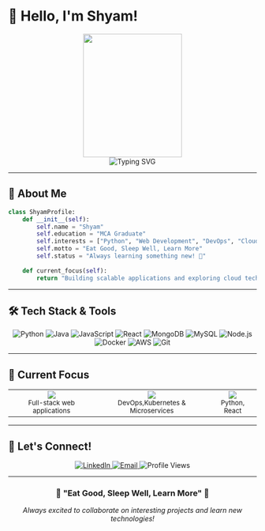 # 👋 Hello, I'm Shyam!

<div align="center">
  <img src="https://media.giphy.com/media/M9gbBd9nbDrOTu1Mqx/giphy.gif" width= "200px" height="250px" />
</div>

<div align="center">
  <img src="https://readme-typing-svg.herokuapp.com?font=Fira+Code&size=24&duration=3000&pause=1000&color=36BCF7&background=00000000&center=true&vCenter=true&width=600&lines=MCA+Graduate+%7C+Python+Developer;Web+Developer+%7C+DevOps+Enthusiast;Cloud+Explorer+%7C+Continuous+Learner" alt="Typing SVG" />
</div>

---

## 🚀 About Me

```python
class ShyamProfile:
    def __init__(self):
        self.name = "Shyam"
        self.education = "MCA Graduate"
        self.interests = ["Python", "Web Development", "DevOps", "Cloud Computing"]
        self.motto = "Eat Good, Sleep Well, Learn More"
        self.status = "Always learning something new! 🌱"
    
    def current_focus(self):
        return "Building scalable applications and exploring cloud technologies"
```

---

## 🛠️ Tech Stack & Tools

<div align="center">
  <img src="https://img.shields.io/badge/Python-3776AB?style=for-the-badge&logo=python&logoColor=white" alt="Python"/>
  <img src="https://img.shields.io/badge/Java-ED8B00?style=for-the-badge&logo=openjdk&logoColor=white" alt="Java"/>
  <img src="https://img.shields.io/badge/JavaScript-F7DF1E?style=for-the-badge&logo=javascript&logoColor=black" alt="JavaScript"/>
  <img src="https://img.shields.io/badge/React-61DAFB?style=for-the-badge&logo=react&logoColor=black" alt="React"/>
  <img src="https://img.shields.io/badge/MongoDB-47A248?style=for-the-badge&logo=mongodb&logoColor=white" alt="MongoDB"/>
  <img src="https://img.shields.io/badge/MySQL-4479A1?style=for-the-badge&logo=mysql&logoColor=white" alt="MySQL"/>
  <img src="https://img.shields.io/badge/Node.js-339933?style=for-the-badge&logo=node.js&logoColor=white" alt="Node.js"/>
  <img src="https://img.shields.io/badge/Docker-2496ED?style=for-the-badge&logo=docker&logoColor=white" alt="Docker"/>
  <img src="https://img.shields.io/badge/AWS-232F3E?style=for-the-badge&logo=amazon-aws&logoColor=white" alt="AWS"/>
  <img src="https://img.shields.io/badge/Git-F05032?style=for-the-badge&logo=git&logoColor=white" alt="Git"/>
</div>

---

## 🎯 Current Focus

<div align="center">
  <table>
    <tr>
      <td align="center">
        <img src="https://img.shields.io/badge/🔭-Currently%20Working%20On-blue?style=for-the-badge"/>
        <br/>
        <sub>Full-stack web applications</sub>
      </td>
      <td align="center">
        <img src="https://img.shields.io/badge/🌱-Currently%20Learning-green?style=for-the-badge"/>
        <br/>
        <sub>DevOps,Kubernetes & Microservices</sub>
      </td>
      <td align="center">
        <img src="https://img.shields.io/badge/💬-Ask%20Me%20About-orange?style=for-the-badge"/>
        <br/>
        <sub>Python, React</sub>
      </td>
    </tr>
  </table>
</div>

---

## 🤝 Let's Connect!

<div align="center">
  <a href="https://www.linkedin.com/in/shyam-m-aa9026240">
    <img src="https://img.shields.io/badge/LinkedIn-0077B5?style=for-the-badge&logo=linkedin&logoColor=white" alt="LinkedIn"/>
  </a>
  <a href="mailto:iamshyamssj@gmail.com">
    <img src="https://img.shields.io/badge/Email-D14836?style=for-the-badge&logo=gmail&logoColor=white" alt="Email"/>
  </a>
  <img src="https://komarev.com/ghpvc/?username=yourusername&color=blueviolet&style=for-the-badge" alt="Profile Views"/>
</div>

---
<div align="center">
  <h3>💫 "Eat Good, Sleep Well, Learn More" 💫</h3>
  <p><em>Always excited to collaborate on interesting projects and learn new technologies!</em></p>
</div>
